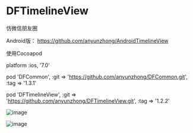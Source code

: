 # DFTimelineView
仿微信朋友圈


Android版： https://github.com/anyunzhong/AndroidTimelineView


使用Cocoapod

platform :ios, '7.0'

pod 'DFCommon', :git => 'https://github.com/anyunzhong/DFCommon.git', :tag => '1.3.1'

pod 'DFTimelineView', :git => 'https://github.com/anyunzhong/DFTimelineView.git', :tag => '1.2.2'



![image](http://file-cdn.datafans.net/temp/cover1.png_500x889.jpeg)


![image](http://file-cdn.datafans.net/temp/cover2.png_500x889.jpeg)
